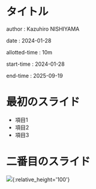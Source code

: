 # タイトル

author
:   Kazuhiro NISHIYAMA

date
:   2024-01-28

allotted-time
:   10m

start-time
:   2024-01-28

end-time
:   2025-09-19


# 最初のスライド

* 項目1
* 項目2
* 項目3

# 二番目のスライド

![](https://raw.github.com/rabbit-shocker/rabbit/master/sample/lavie.png){:relative_height='100'}
